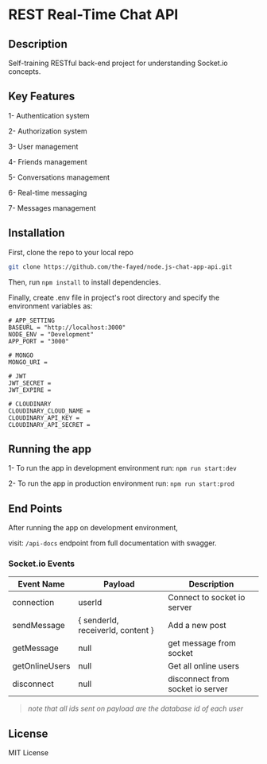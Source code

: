 # REST Real-Time Chat API

## Description

Self-training RESTful back-end project for understanding Socket.io concepts.

## Key Features

  1- Authentication system

  2- Authorization system

  3- User management

  4- Friends management

  5- Conversations management

  6- Real-time messaging

  7- Messages management

## Installation

First, clone the repo to your local repo

```bash
git clone https://github.com/the-fayed/node.js-chat-app-api.git
```

Then, run ``` npm install ``` to install dependencies.

Finally, create .env file in project's root directory and specify the environment variables as:

```env
# APP_SETTING
BASEURL = "http://localhost:3000"
NODE_ENV = "Development"
APP_PORT = "3000"

# MONGO
MONGO_URI =

# JWT
JWT_SECRET =
JWT_EXPIRE =

# CLOUDINARY
CLOUDINARY_CLOUD_NAME =
CLOUDINARY_API_KEY =
CLOUDINARY_API_SECRET =
```

## Running the app

  1- To run the app in development environment run:
  ``` npm run start:dev ```

  2- To run the app in production environment run:
  ``` npm run start:prod ```

## End Points

After running the app on development environment,

visit: `/api-docs` endpoint from full documentation with swagger.

### Socket.io Events

| Event Name     | Payload                           | Description                      |
| -------------- | --------------------------------- | -------------------------------- |
| connection     | userId                            | Connect to socket io server      |
| sendMessage    | { senderId, receiverId, content } | Add a new post                   |
| getMessage     | null                              | get message from socket          |
| getOnlineUsers | null                              | Get all online users             |
| disconnect     | null                              | disconnect from socket io server |

> *note that all ids sent on payload are the database id of each user*

## License

MIT License

